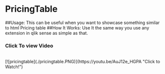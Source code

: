 # PricingTable
##Usage:
This can be useful when you want to showcase something similar to html Pricing table 
##How It Works:
Use It the same way you use any extension in qlik sense as simple as that.
### Click To view Video
<br>
[![pricingtable](./pricingtable.PNG)](https://youtu.be/AuJ12e_HGPA "Click to Watch!")
